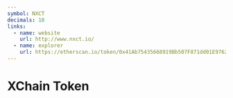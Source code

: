 ```yaml
---
symbol: NXCT
decimals: 18
links:
  - name: website
    url: http://www.nxct.io/
  - name: explorer
    url: https://etherscan.io/token/0x41Ab75435668919Bb507F871dd01E9762C2D173a
---
```


# XChain Token
